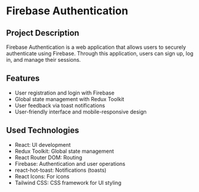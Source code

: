 # Firebase Authentication

## Project Description

Firebase Authentication is a web application that allows users to securely authenticate using Firebase. Through this application, users can sign up, log in, and manage their sessions.

## Features

- User registration and login with Firebase
- Global state management with Redux Toolkit
- User feedback via toast notifications
- User-friendly interface and mobile-responsive design

## Used Technologies

- React: UI development
- Redux Toolkit: Global state management
- React Router DOM: Routing
- Firebase: Authentication and user operations
- react-hot-toast: Notifications (toasts)
- React Icons: For icons
- Tailwind CSS: CSS framework for UI styling

